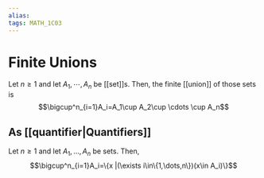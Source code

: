 ```yaml
---
alias:
tags: MATH_1C03
---
```

# Finite Unions
Let $n\geq 1$ and let $A_1,\cdots,A_n$ be [[set]]s. Then, the finite [[union]] of those sets is
$$\bigcup^n_{i=1}A_i=A_1\cup A_2\cup \cdots \cup A_n$$

## As [[quantifier|Quantifiers]]
Let $n\geq 1$ and let $A_1,\dots,A_n$ be sets. Then,
$$\bigcup^n_{i=1}A_i=\{x |(\exists i\in\{1,\dots,n\})(x\in A_i)\}$$
